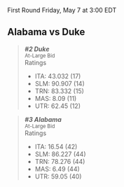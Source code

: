 First Round
Friday, May 7 at 3:00 EDT
## Alabama vs Duke

> ***#2 Duke***  
> <sub>At-Large Bid</sub>  
> Ratings  
> - ITA: 43.032 (17)  
> - SLM: 90.907 (14)  
> - TRN: 83.332 (15)  
> - MAS: 8.09 (11)  
> - UTR: 62.45 (12)  

> ***#3 Alabama***  
> <sub>At-Large Bid</sub>  
> Ratings  
> - ITA: 16.54 (42)  
> - SLM: 86.227 (44)  
> - TRN: 78.276 (44)  
> - MAS: 6.49 (44)  
> - UTR: 59.05 (40)  